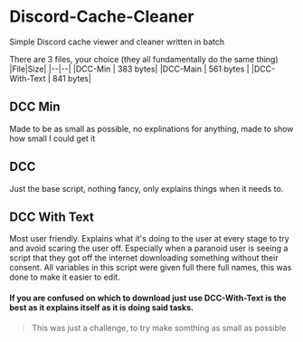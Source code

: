 # Discord-Cache-Cleaner
Simple Discord cache viewer and cleaner written in batch

There are 3 files, your choice (they all fundamentally do the same thing)
|File|Size|
|--|--|
|DCC-Min  |  383 bytes|
|DCC-Main  |  561 bytes |
|DCC-With-Text  |  841 bytes|

## DCC Min
Made to be as small as possible, no explinations for anything, made to show how small I could get it

## DCC
Just the base script, nothing fancy, only explains things when it needs to.

## DCC With Text
Most user friendly. Explains what it's doing to the user at every stage to try and avoid scaring the user off. Especially when a paranoid user is seeing a script that they got off the internet downloading something without their consent. All variables in this script were given full there full names, this was done to make it easier to edit.

#### If you are confused on which to download just use **DCC-With-Text** is the best as it explains itself as it is doing said tasks.
> This was just a challenge, to try make somthing as small as possible
